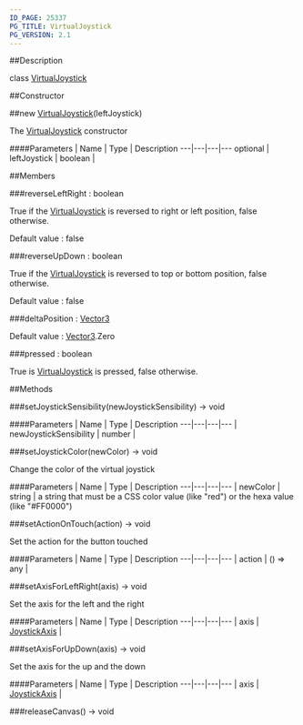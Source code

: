 ```yaml
---
ID_PAGE: 25337
PG_TITLE: VirtualJoystick
PG_VERSION: 2.1
---
```

##Description

class [VirtualJoystick](/classes/2.2-alpha/VirtualJoystick)



##Constructor

##new [VirtualJoystick](/classes/2.2-alpha/VirtualJoystick)(leftJoystick)

The [VirtualJoystick](/classes/2.2-alpha/VirtualJoystick) constructor

####Parameters
 | Name | Type | Description
---|---|---|---
optional | leftJoystick | boolean | 

##Members

###reverseLeftRight : boolean

True if the [VirtualJoystick](/classes/2.2-alpha/VirtualJoystick) is reversed to right or left position, false otherwise.

Default value : false

###reverseUpDown : boolean

True if the [VirtualJoystick](/classes/2.2-alpha/VirtualJoystick) is reversed to top or bottom position, false otherwise.

Default value : false

###deltaPosition : [Vector3](/classes/2.2-alpha/Vector3)

Default value : [Vector3](/classes/2.2-alpha/Vector3).Zero

###pressed : boolean

True is [VirtualJoystick](/classes/2.2-alpha/VirtualJoystick) is pressed, false otherwise.

##Methods

###setJoystickSensibility(newJoystickSensibility) &rarr; void



####Parameters
 | Name | Type | Description
---|---|---|---
 | newJoystickSensibility | number | 

###setJoystickColor(newColor) &rarr; void

Change the color of the virtual joystick

####Parameters
 | Name | Type | Description
---|---|---|---
 | newColor | string |  a string that must be a CSS color value (like "red") or the hexa value (like "#FF0000")

###setActionOnTouch(action) &rarr; void

Set the action for the button touched

####Parameters
 | Name | Type | Description
---|---|---|---
 | action | () =&gt; any | 

###setAxisForLeftRight(axis) &rarr; void

Set the axis for the left and the right

####Parameters
 | Name | Type | Description
---|---|---|---
 | axis | [JoystickAxis](/classes/2.2-alpha/JoystickAxis) | 

###setAxisForUpDown(axis) &rarr; void

Set the axis for the up and the down

####Parameters
 | Name | Type | Description
---|---|---|---
 | axis | [JoystickAxis](/classes/2.2-alpha/JoystickAxis) | 

###releaseCanvas() &rarr; void


